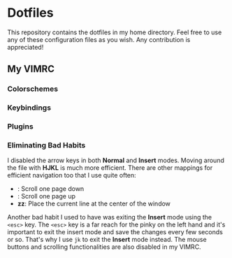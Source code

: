 # Dotfiles

This repository contains the dotfiles in my home directory. Feel free to use any of these configuration files as you wish. Any contribution is appreciated!

## My VIMRC

### Colorschemes

### Keybindings

### Plugins

### Eliminating Bad Habits

I disabled the arrow keys in both **Normal** and **Insert** modes. Moving around the file with **HJKL** is much more efficient. There are other mappings for efficient navigation too that I use quite often:

* **<CTRL-F>**: Scroll one page down
* **<CTRL-B>**: Scroll one page up
* **zz**: Place the current line at the center of the window

Another bad habit I used to have was exiting the **Insert** mode using the `<esc>` key. The `<esc>` key is a far reach for the pinky on the left hand and it's important to exit the insert mode and save the changes every few seconds or so. That's why I use `jk` to exit the **Insert** mode instead. The mouse buttons and scrolling functionalities are also disabled in my VIMRC.
